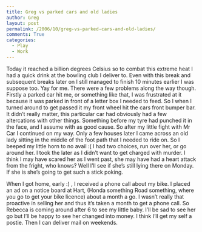 ```yaml
---
title: Greg vs parked cars and old ladies
author: Greg
layout: post
permalink: /2006/10/greg-vs-parked-cars-and-old-ladies/
comments: True
categories:
  - Play
  - Work
---
```

Today it reached a billion degrees Celsius so to combat this extreme heat I had a quick drink at the bowling club I deliver to. Even with this break and subsequent breaks later on I still managed to finish 10 minutes earlier I was suppose too. Yay for me. There were a few problems along the way though. Firstly a parked car hit me, or something like that, I was frustrated at it because it was parked in front of a letter box I needed to feed. So I when I turned around to get passed it my front wheel hit the cars front bumper bar. It didn’t really matter, this particular car had obviously had a few altercations with other things. Something before my tyre had punched it in the face, and I assume with as good cause. So after my little fight with Mr Car I continued on my way. Only a few houses later I came across an old lady sitting in the middle of the foot path that I needed to ride on. So I beeped my little horn to no avail :( I had two choices, run over her, or go around her. I took the later as I didn’t want to get charged with murder. I think I may have scared her as I went past, she may have had a heart attack from the fright, who knows? Well I’ll see if she’s still lying there on Monday. If she is she’s going to get such a stick poking.

When I got home, early :) , I received a phone call about my bike. I placed an ad on a notice board at Hart, (Honda something Road something, where you go to get your bike licence) about a month a go. I wasn’t really that proactive in selling her and thus it’s taken a month to get a phone call. So Rebecca is coming around after 6 to see my little baby. I’ll be sad to see her go but I’ll be happy to see her changed into money. I think I’ll get my self a postie. Then I can deliver mail on weekends.